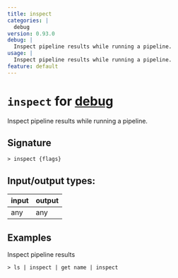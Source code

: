 ```yaml
---
title: inspect
categories: |
  debug
version: 0.93.0
debug: |
  Inspect pipeline results while running a pipeline.
usage: |
  Inspect pipeline results while running a pipeline.
feature: default
---
```

<!-- This file is automatically generated. Please edit the command in https://github.com/nushell/nushell instead. -->

# `inspect` for [debug](/commands/categories/debug.md)

<div class='command-title'>Inspect pipeline results while running a pipeline.</div>

## Signature

```> inspect {flags} ```


## Input/output types:

| input | output |
| ----- | ------ |
| any   | any    |

## Examples

Inspect pipeline results
```nu
> ls | inspect | get name | inspect

```
